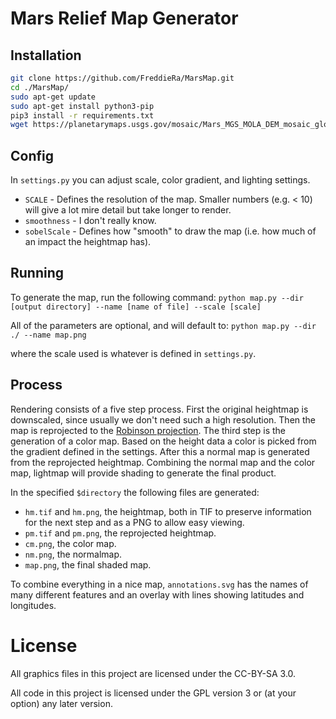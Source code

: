 # Mars Relief Map Generator

## Installation

```bash
git clone https://github.com/FreddieRa/MarsMap.git
cd ./MarsMap/
sudo apt-get update
sudo apt-get install python3-pip
pip3 install -r requirements.txt
wget https://planetarymaps.usgs.gov/mosaic/Mars_MGS_MOLA_DEM_mosaic_global_463m.tif -O height map.tif
```

## Config

In `settings.py` you can adjust scale, color gradient, and lighting settings.

 - `SCALE` - Defines the resolution of the map. Smaller numbers (e.g. < 10) will give a lot mire detail but take longer to render.
 - `smoothness` - I don't really know.
 - `sobelScale` - Defines how "smooth" to draw the map (i.e. how much of an impact the heightmap has).

## Running

To generate the map, run the following command:
`python map.py --dir [output directory] --name [name of file] --scale [scale]`

All of the parameters are optional, and will default to:
`python map.py --dir ./ --name map.png`

where the scale used is whatever is defined in `settings.py`.

## Process

Rendering consists of a five step process. First the original heightmap is downscaled, since usually we don't need such a high resolution. Then the map is reprojected to the [Robinson projection](https://xkcd.com/977/). The third step is the generation of a color map. Based on the height data a color is picked from the gradient defined in the settings. After this a normal map is generated from the reprojected heightmap. Combining the normal map and the color map, lightmap will provide shading to generate the final product.

In the specified `$directory` the following files are generated:

* `hm.tif` and `hm.png`, the heightmap, both in TIF to preserve information for the next step and as a PNG to allow easy viewing.
* `pm.tif` and `pm.png`, the reprojected heightmap.
* `cm.png`, the color map.
* `nm.png`, the normalmap.
* `map.png`, the final shaded map.

To combine everything in a nice map, `annotations.svg` has the names of many different features and an overlay with lines showing latitudes and longitudes.

# License

All graphics files in this project are licensed under the CC-BY-SA 3.0.

All code in this project is licensed under the GPL version 3 or (at your option) any later version.
